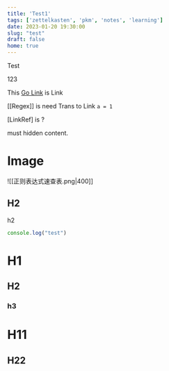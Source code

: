 ```yaml
---
title: 'Test1'
tags: ['zettelkasten', 'pkm', 'notes', 'learning']
date: 2023-01-20 19:30:00
slug: "test"
draft: false
home: true
---
```


Test

123

This [Go Link](http://www.test.com) is Link

[[Regex]] is need Trans to Link `a = 1`

[LinkRef] is ?

<Hidden>
must hidden content.
</Hidden>

# Image

![[正则表达式速查表.png|400]]


## H2

h2

```js
console.log("test")
```

# H1

## H2

### h3

# H11

## H22